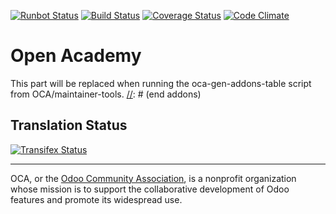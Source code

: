 [![Runbot Status](https://runbot.odoo-community.org/runbot/badge/flat/${REPO_ID}/${BRANCH_NAME}.svg)](https://runbot.odoo-community.org/runbot/repo/github-com-oca-${REPO_NAME}-${REPO_ID})
[![Build Status](https://travis-ci.org/hendrixcosta/openacademy.svg?branch=${BRANCH_NAME})](https://travis-ci.org/hendrixcosta/openacademy)
[![Coverage Status](https://coveralls.io/repos/hendrixcosta/openacademy/badge.svg?branch=${BRANCH_NAME}&service=github)](https://coveralls.io/github/hendrixcosta/openacademy?branch=${BRANCH_NAME})
[![Code Climate](https://codeclimate.com/github/hendrixcosta/openacademy/badges/gpa.svg)](https://codeclimate.com/github/hendrixcosta/openacademy)

# Open Academy

[//]: # (addons)
This part will be replaced when running the oca-gen-addons-table script from OCA/maintainer-tools.
[//]: # (end addons)

Translation Status
------------------
[![Transifex Status](https://www.transifex.com/projects/p/${ORG_NAME}-${REPO_NAME}-${BRANCH_NAME_WITH_DASH}/chart/image_png)](https://www.transifex.com/projects/p/${ORG_NAME}-${REPO_NAME}-${BRANCH_NAME_WITH_DASH})

----

OCA, or the [Odoo Community Association](http://odoo-community.org/), is a nonprofit organization whose
mission is to support the collaborative development of Odoo features and
promote its widespread use.
